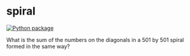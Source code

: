 # spiral

[![Python package](https://github.com/vcu-chfauerbach/spiral/actions/workflows/pytest.yml/badge.svg)](https://github.com/vcu-threattdm/spiral/actions/workflows/pytest.yml)

What is the sum of the numbers on the diagonals in a 501 by 501 spiral formed in the same way?
